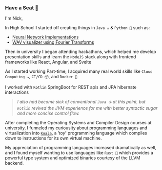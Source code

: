 ### Have a Seat 🍜

I'm Nick,

In High School I started off creating things in `Java ☕` & `Python 🐍` such as:
* [Neural Network Implementations](https://github.com/ndbaker1/NeuralNets)
* [WAV visualizer using Fourier Transforms](https://github.com/ndbaker1/WAV-analyzer)

Then in university I began attending hackathons, which helped me develop presentation skills and learn the `NodeJS` stack along with frontend frameworks like React, Angular, and Svelte

As I started working Part-time, I acquired many real world skills like `Cloud Computing ☁️`, `CI/CD 📦`, and `Docker 🐳`

I worked with `Kotlin` SpringBoot for REST apis and JPA hibernate interactions

> *I also had become sick of conventional `Java ☕` at this point, but `Kotlin` revived the JVM experience for me with
better syntactic sugar and more concise control flow.*

After completing the Operating Systems and Compiler Design courses at university, I funneled my curiousity about programming languages and virtualization into [`Koala`](https://github.com/ndbaker1/koala), a '*toy*' programming language which compiles down to instructions for its own virtual machine.

My appreciation of programming languages increased dramatically as well, and I found myself wanting to use languages like `Rust 🦀` which provides a powerful type system and  optimized binaries courtesy of the LLVM backend.
